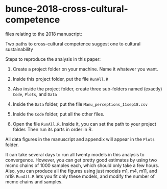 # bunce-2018-cross-cultural-competence
files relating to the 2018 manuscript:

Two paths to cross-cultural competence suggest one to cultural sustainability

Steps to reproduce the analysis in this paper:

1) Create a project folder on your machine. Name it whatever you want.

2) Inside this project folder, put the file ``RunAll.R``

3) Also inside the project folder, create three sub-folders named (exactly) ``Code``, ``Plots``, and ``Data``

4) Inside the ``Data`` folder, put the file ``Manu_perceptions_11sep18.csv``

5) Inside the ``Code`` folder, put all the other files.

6) Open the file ``RunAll.R``. Inside it, you can set the path to your project folder. Then run its parts in order in R.

All data figures in the manuscript and appendix will appear in the ``Plots`` folder.

It can take several days to run all twenty models in this analysis to convergence. However, you can get pretty good estimates by using two mcmc chains of 1000 samples each, which should only take a few hours. Also, you can produce all the figures using just models m1, m4, m11, and m19. ``RunAll.R`` lets you fit only these models, and modify the number of mcmc chains and samples. 
